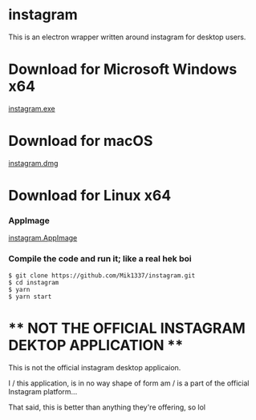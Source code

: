 # instagram
This is an electron wrapper written around instagram for desktop users.

# Download for Microsoft Windows x64
[instagram.exe]()

# Download for macOS
[instagram.dmg]()

# Download for Linux x64

### AppImage
[instagram.AppImage]()



### Compile the code and run it; like a real hek boi
```
$ git clone https://github.com/Mik1337/instagram.git
$ cd instagram
$ yarn
$ yarn start
```

# ** NOT THE OFFICIAL INSTAGRAM DEKTOP APPLICATION **
This is not the official instagram desktop applicaion.

I / this application, is in no way shape of form am / is a part of the official Instagram platform...

That said, this is better than anything they're offering, so lol